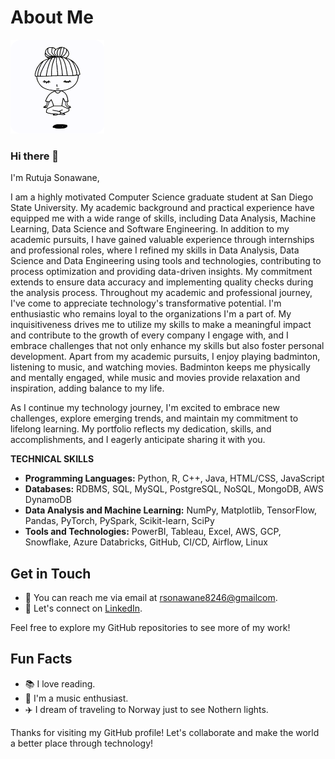 <!-- Title -->
# About Me

<!-- Avatar -->

<img src="zen.gif" alt="Rutuja's Profile Picture" width="150" height="150">



### Hi there 👋

I'm Rutuja Sonawane, 

I am a highly motivated Computer Science graduate student at San Diego State University. My academic background and practical experience have equipped me with a wide range of skills, including Data Analysis, Machine Learning, Data Science and Software Engineering.
In addition to my academic pursuits, I have gained valuable experience through internships and professional roles, where I refined my skills in Data Analysis, Data Science and Data Engineering using tools and technologies, contributing to process optimization and providing data-driven insights. My commitment extends to ensure data accuracy and implementing quality checks during the analysis process.
Throughout my academic and professional journey, I've come to appreciate technology's transformative potential. I'm enthusiastic who remains loyal to the organizations I'm a part of. My inquisitiveness drives me to utilize my skills to make a meaningful impact and contribute to the growth of every company I engage with, and I embrace challenges that not only enhance my skills but also foster personal development.
Apart from my academic pursuits, I enjoy playing badminton, listening to music, and watching movies. Badminton keeps me physically and mentally engaged, while music and movies provide relaxation and inspiration, adding balance to my life.

As I continue my technology journey, I'm excited to embrace new challenges, explore emerging trends, and maintain my commitment to lifelong learning. My portfolio reflects my dedication, skills, and accomplishments, and I eagerly anticipate sharing it with you.

**TECHNICAL SKILLS**

- **Programming Languages:** Python, R, C++, Java, HTML/CSS, JavaScript
- **Databases:** RDBMS, SQL, MySQL, PostgreSQL, NoSQL, MongoDB, AWS DynamoDB
- **Data Analysis and Machine Learning:** NumPy, Matplotlib, TensorFlow, Pandas, PyTorch, PySpark, Scikit-learn, SciPy
- **Tools and Technologies:** PowerBI, Tableau, Excel, AWS, GCP, Snowflake, Azure Databricks, GitHub, CI/CD, Airflow, Linux

## Get in Touch

- 📧 You can reach me via email at [rsonawane8246@gmailcom](mailto:rsonawane8246@gmail.com).
- 💬 Let's connect on [LinkedIn](https://www.linkedin.com/in/rutujasonawane/).


Feel free to explore my GitHub repositories to see more of my work!

## Fun Facts

- 📚 I love reading.
- 🎵 I'm a music enthusiast.
- ✈️ I dream of traveling to Norway just to see Nothern lights.

Thanks for visiting my GitHub profile! Let's collaborate and make the world a better place through technology!
